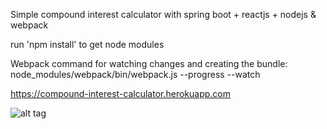 Simple compound interest calculator with spring boot + reactjs + nodejs & webpack

run 'npm install' to get node modules
 
Webpack command for watching changes and creating the bundle:
node_modules/webpack/bin/webpack.js --progress --watch

https://compound-interest-calculator.herokuapp.com

![alt tag](https://github.com/paulyv/spring-reactjs-template/blob/master/screen_shot.png)

